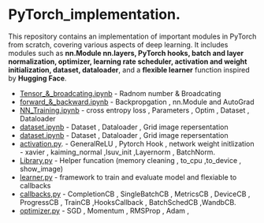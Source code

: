# PyTorch_implementation.
This repository contains an implementation of important modules in PyTorch from scratch, covering various aspects of deep learning. It includes modules such as **nn.Module nn.layers, PyTorch hooks, batch and layer normalization, optimizer, learning rate scheduler, activation and weight initialization, dataset, dataloader**, and a **flexible learner** function inspired by **Hugging Face**.


- [Tensor_&_broadcating.ipynb](Tensor_&_broadcating.ipynb)   - Radnom number & Broadcating 
- [forward_&_backward.ipynb](forward_&_backward.ipynb)   - Backpropgation , nn.Module and AutoGrad
- [NN_Training.ipynb](NN_Training.ipynb)   - cross entropy loss , Parameters , Optim , Dataset , Dataloader
- [dataset.ipynb](dataset.ipynb)   - Dataset , Dataloader , Grid image repersentation
- [dataset.ipynb](dataset.ipynb)   - Dataset , Dataloader , Grid image repersentation
- [activation.py](activation.py). - GeneralReLU , Pytorch Hook , network weight initlization  - xavier , kaiming_normal ,lsuv_init ,Layernorm , BatchNorm.
- [Library.py](Library.py)   - Helper funcation (memory cleaning , to_cpu ,to_device , show_image)
- [learner.py](learner.py) - framework to train and evaluate model and flexiable to callbacks
- [callbacks,py](callbacks.py) - CompletionCB , SingleBatchCB , MetricsCB , DeviceCB , ProgressCB , TrainCB ,HooksCallback , BatchSchedCB ,WandbCB.
- [optimizer.py](optimizer.py) - SGD , Momentum , RMSProp , Adam ,
